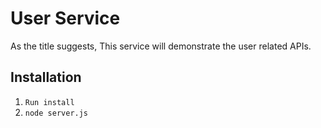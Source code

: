 # User Service
As the title suggests, This service will demonstrate the user related APIs.


## Installation 
1. `Run install`
2. `node server.js`
